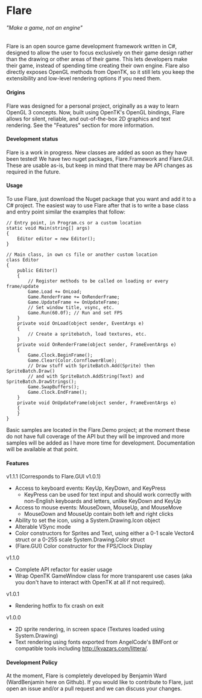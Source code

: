 # Flare
###### "Make a game, not an engine"

Flare is an open source game development framework written in C#, designed to allow the user to focus exclusively on their game design rather than the drawing or other areas of their game. This lets developers make their game, instead of spending time creating their own engine. Flare also directly exposes OpenGL methods from OpenTK, so it still lets you keep the extensibility and low-level rendering options if you need them.

#### Origins

Flare was designed for a personal project, originally as a way to learn OpenGL 3 concepts. Now, built using OpenTK's OpenGL bindings, Flare allows for silent, reliable, and out-of-the-box 2D graphics and text rendering. See the "Features" section for more information.

#### Development status

Flare is a work in progress. New classes are added as soon as they have been tested! We have two nuget packages, Flare.Framework and Flare.GUI. These are usable as-is, but keep in mind that there may be API changes as required in the future.

#### Usage

To use Flare, just download the Nuget package that you want and add it to a C# project. The easiest way to use Flare after that is to write a base class and entry point similar the examples that follow: 

    // Entry point, in Program.cs or a custom location
    static void Main(string[] args)
    {
        Editor editor = new Editor();
    }
    
    // Main class, in own cs file or another custom location
    class Editor
    {
        public Editor()
        {
            // Register methods to be called on loading or every frame/update
            Game.Load += OnLoad;
            Game.RenderFrame += OnRenderFrame;
            Game.UpdateFrame += OnUpdateFrame;
            // Set window title, vsync, etc.
            Game.Run(60.0f); // Run and set FPS
        }
        private void OnLoad(object sender, EventArgs e)
        {
            // Create a spritebatch, load textures, etc.
        }
        private void OnRenderFrame(object sender, FrameEventArgs e)
        {
            Game.Clock.BeginFrame();
            Game.Clear(Color.CornflowerBlue);
            // Draw stuff with SpriteBatch.Add(Sprite) then SpriteBatch.Draw() 
            // and with SpriteBatch.AddString(Text) and SpriteBatch.DrawStrings();
            Game.SwapBuffers();
            Game.Clock.EndFrame();
        }
        private void OnUpdateFrame(object sender, FrameEventArgs e)
        {
        }
    }

Basic samples are located in the Flare.Demo project; at the moment these do not have full coverage of the API but they will be improved and more samples will be added as I have more time for development. Documentation will be available at that point.

#### Features

v1.1.1 (Corresponds to Flare.GUI v1.0.1)
 - Access to keyboard events: KeyUp, KeyDown, and KeyPress
   - KeyPress can be used for text input and should work correctly with non-English keyboards and letters, unlike KeyDown and KeyUp
 - Access to mouse events: MouseDown, MouseUp, and MouseMove
   - MouseDown and MouseUp contain both left and right clicks
 - Ability to set the icon, using a System.Drawing.Icon object
 - Alterable VSync mode
 - Color constructors for Sprites and Text, using either a 0-1 scale Vector4 struct or a 0-255 scale System.Drawing.Color struct
 - (Flare.GUI) Color constructor for the FPS/Clock Display

v1.1.0
 - Complete API refactor for easier usage
 - Wrap OpenTK GameWindow class for more transparent use cases (aka you don't have to interact with OpenTK at all if not required).

v1.0.1
 - Rendering hotfix to fix crash on exit

v1.0.0
 - 2D sprite rendering, in screen space (Textures loaded using System.Drawing)
 - Text rendering using fonts exported from AngelCode's BMFont or compatible tools including http://kvazars.com/littera/.

#### Development Policy

At the moment, Flare is completely developed by Benjamin Ward (WardBenjamin here on Github). If you would like to contribute to Flare, just open an issue and/or a pull request and we can discuss your changes.
